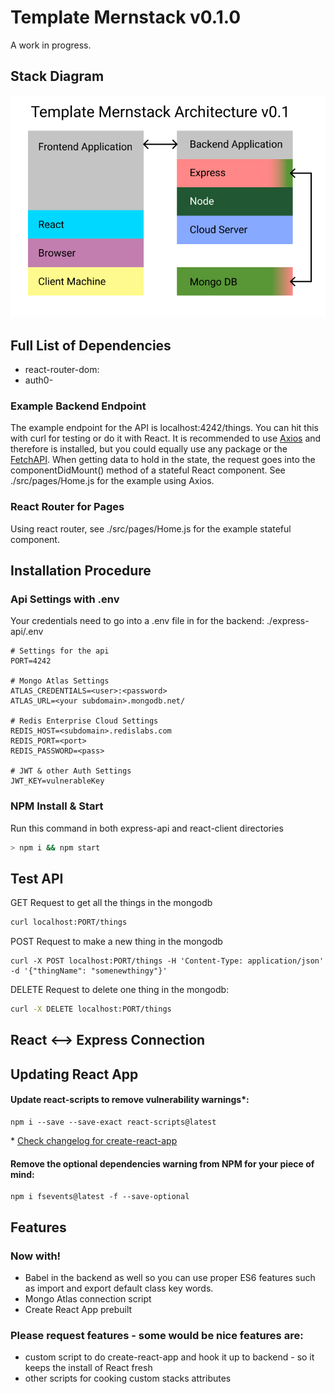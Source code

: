 # Template Mernstack v0.1.0
A work in progress.
## Stack Diagram
![template mernstack diagram](/docs/mernstack-diagram-v0-1.png)
## Full List of Dependencies
- react-router-dom:
- auth0-
### Example Backend Endpoint
The example endpoint for the API is localhost:4242/things. You can hit this with curl for testing or do it with React. It is recommended to use [Axios](https://www.npmjs.com/package/axios) and therefore is installed, but you could equally use any package or the [FetchAPI](https://developer.mozilla.org/en-US/docs/Web/API/Fetch_API).
When getting data to hold in the state, the request goes into the componentDidMount() method of a stateful React component. See ./src/pages/Home.js for the example using Axios.
### React Router for Pages
Using react router, see ./src/pages/Home.js for the example stateful component.
## Installation Procedure
### Api Settings with .env
Your credentials need to go into a .env file in for the backend: ./express-api/.env
```
# Settings for the api
PORT=4242

# Mongo Atlas Settings
ATLAS_CREDENTIALS=<user>:<password>
ATLAS_URL=<your subdomain>.mongodb.net/

# Redis Enterprise Cloud Settings
REDIS_HOST=<subdomain>.redislabs.com
REDIS_PORT=<port>
REDIS_PASSWORD=<pass>

# JWT & other Auth Settings
JWT_KEY=vulnerableKey
```
### NPM Install & Start
Run this command in both express-api and react-client directories
```bash
> npm i && npm start
```
## Test API
GET Request to get all the things in the mongodb
```bash
curl localhost:PORT/things
```
POST Request to make a new thing in the mongodb
```
curl -X POST localhost:PORT/things -H 'Content-Type: application/json' -d '{"thingName": "somenewthingy"}'
```
DELETE Request to delete one thing in the mongodb:
```bash
curl -X DELETE localhost:PORT/things 
```
## React <--> Express Connection

## Updating React App
#### Update react-scripts to remove vulnerability warnings*:
```
npm i --save --save-exact react-scripts@latest
```
\* [Check changelog for create-react-app](https://github.com/facebook/create-react-app/blob/master/CHANGELOG.md)
#### Remove the optional dependencies warning from NPM for your piece of mind:
```
npm i fsevents@latest -f --save-optional
```

## Features
### Now with!
- Babel in the backend as well so you can use proper ES6 features such as import and export default class key words.
- Mongo Atlas connection script
- Create React App prebuilt
### Please request features - some would be nice features are:
- custom script to do create-react-app and hook it up to backend - so it keeps the install of React fresh
- other scripts for cooking custom stacks attributes
